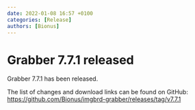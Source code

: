 ```yaml
---
date: 2022-01-08 16:57 +0100
categories: [Release]
authors: [Bionus]
---
```



# Grabber 7.7.1 released

Grabber 7.7.1 has been released.

The list of changes and download links can be found on GitHub:  
<https://github.com/Bionus/imgbrd-grabber/releases/tag/v7.7.1>